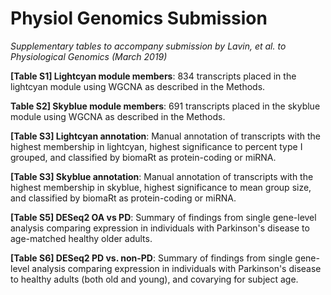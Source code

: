 # Physiol Genomics Submission
*Supplementary tables to accompany submission by Lavin, et al. to Physiological Genomics (March 2019)*

**[Table S1] Lightcyan module members**: 834 transcripts placed in the lightcyan module using WGCNA as described in the Methods.

**Table S2] Skyblue module members**: 691 transcripts placed in the skyblue module using WGCNA as described in the Methods.

**[Table S3] Lightcyan annotation**: Manual annotation of transcripts with the highest membership in lightcyan, highest significance to percent type I grouped, and classified by biomaRt as protein-coding or miRNA. 

**[Table S3] Skyblue annotation**: Manual annotation of transcripts with the highest membership in skyblue, highest significance to mean group size, and classified by biomaRt as protein-coding or miRNA. 

**[Table S5] DESeq2 OA vs PD**: Summary of findings from single gene-level analysis comparing expression in individuals with Parkinson's disease to age-matched healthy older adults.

**[Table S6] DESeq2 PD vs. non-PD**: Summary of findings from single gene-level analysis comparing expression in individuals with Parkinson's disease to healthy adults (both old and young), and covarying for subject age.
